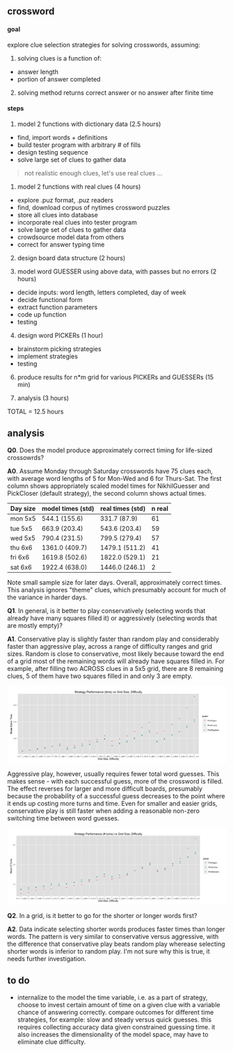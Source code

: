 ## crossword

#### goal
explore clue selection strategies for solving crosswords, assuming:
1. solving clues is a function of:
- answer length 
- portion of answer completed
2. solving method returns correct answer or no answer after finite time


#### steps

1. model 2 functions with dictionary data (2.5 hours)
 * find, import words + definitions
 * build tester program with arbitrary # of fills
 * design testing sequence
 * solve large set of clues to gather data

> not realistic enough clues, let's use real clues ...

1. model 2 functions with real clues (4 hours)
 * explore .puz format, .puz readers
 * find, download corpus of nytimes crossword puzzles
 * store all clues into database
 * incorporate real clues into tester program
 * solve large set of clues to gather data
 * crowdsource model data from others
 * correct for answer typing time

2. design board data structure (2 hours)

3. model word GUESSER using above data, with passes but no errors (2 hours)
 * decide inputs: word length, letters completed, day of week
 * decide functional form
 * extract function parameters
 * code up function
 * testing
 
4. design word PICKERs (1 hour)
 * brainstorm picking strategies
 * implement strategies
 * testing

6. produce results for n*m grid for various PICKERs and GUESSERs (15 min)

7. analysis (3 hours)

TOTAL = 12.5 hours

analysis
--------

**Q0**. Does the model produce approximately correct timing for life-sized crossowrds?

**A0**. Assume Monday through Saturday crosswords have 75 clues each, with average word lengths of 5 for Mon-Wed and 6 for Thurs-Sat. The first column shows appropriately scaled model times for NikhilGuesser and PickCloser (default strategy), the second column shows actual times.

| Day size | model times (std) | real times (std) | n real |
-----------|-------------------|------------------|---------
| mon  5x5 | 544.1 (155.6)     | 331.7 (87.9)     |  61    |
| tue  5x5 | 663.9 (203.4)     | 543.6 (203.4)    |  59    |
| wed  5x5 | 790.4 (231.5)     | 799.5 (279.4)    |  57    |
| thu  6x6 | 1361.0 (409.7)    | 1479.1 (511.2)   |  41    |
| fri  6x6 | 1619.8 (502.6)    | 1822.0 (529.1)   |  21    |
| sat  6x6 | 1922.4 (638.0)    | 1446.0 (246.1)   |  2     |

Note small sample size for later days. Overall, approximately correct times. This analysis ignores "theme" clues, which presumably account for much of the variance in harder days.

**Q1**. In general, is it better to play conservatively (selecting words that already have many squares filled it) or aggressively (selecting words that are mostly empty)?

**A1**. Conservative play is slightly faster than random play and considerably faster than aggressive play, across a range of difficulty ranges and grid sizes. Random is close to conservative, most likely because toward the end of a grid most of the remaining words will already have squares filled in. For example, after filling two ACROSS clues in a 5x5 grid, there are 8 remaining clues, 5 of them have two squares filled in and only 3 are empty.

![Performance Time Chart](https://github.com/nsrivast/crossword/blob/master/figures/perf_times.png)

Aggressive play, however, usually requires fewer total word guesses. This makes sense - with each successful guess, more of the crossword is filled. The effect reverses for larger and more difficult boards, presumably because the probability of a successful guess decreases to the point where it ends up costing more turns and time. Even for smaller and easier grids, conservative play is still faster when adding a reasonable non-zero switching time between word guesses. 


![Performance Turns Chart](https://github.com/nsrivast/crossword/blob/master/figures/perf_turns.png)

**Q2**. In a grid, is it better to go for the shorter or longer words first?

**A2**. Data indicate selecting shorter words produces faster times than longer words. The pattern is very similar to conservative versus aggressive, with the difference that conservative play beats random play wherease selecting shorter words is inferior to random play. I'm not sure why this is true, it needs further investigation.

to do
-------
- internalize to the model the time variable, i.e. as a part of strategy, choose to invest certain amount of time on a given clue with a variable chance of answering correctly. compare outcomes for different time strategies, for example: slow and steady versus quick guesses. this requires collecting accuracy data given constrained guessing time. it also increases the dimensionality of the model space, may have to eliminate clue difficulty.

